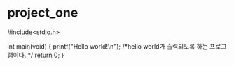 # project_one



#include<stdio.h>

int main(void)
{
	printf("Hello world!\n"); /*hello world가 
							              출력되도록 하는
							              프로그램이다.
							              */
	return 0;
}
